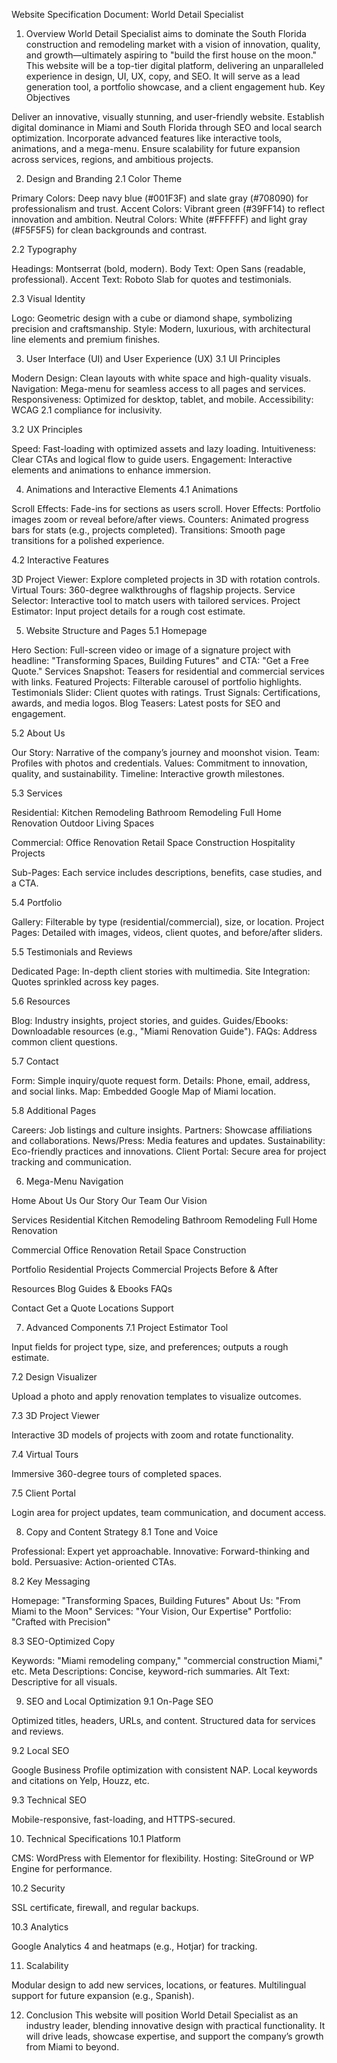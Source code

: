 Website Specification Document: World Detail Specialist
1. Overview
World Detail Specialist aims to dominate the South Florida construction and remodeling market with a vision of innovation, quality, and growth—ultimately aspiring to "build the first house on the moon." This website will be a top-tier digital platform, delivering an unparalleled experience in design, UI, UX, copy, and SEO. It will serve as a lead generation tool, a portfolio showcase, and a client engagement hub.
Key Objectives

Deliver an innovative, visually stunning, and user-friendly website.
Establish digital dominance in Miami and South Florida through SEO and local search optimization.
Incorporate advanced features like interactive tools, animations, and a mega-menu.
Ensure scalability for future expansion across services, regions, and ambitious projects.


2. Design and Branding
2.1 Color Theme

Primary Colors: Deep navy blue (#001F3F) and slate gray (#708090) for professionalism and trust.
Accent Colors: Vibrant green (#39FF14) to reflect innovation and ambition.
Neutral Colors: White (#FFFFFF) and light gray (#F5F5F5) for clean backgrounds and contrast.

2.2 Typography

Headings: Montserrat (bold, modern).
Body Text: Open Sans (readable, professional).
Accent Text: Roboto Slab for quotes and testimonials.

2.3 Visual Identity

Logo: Geometric design with a cube or diamond shape, symbolizing precision and craftsmanship.
Style: Modern, luxurious, with architectural line elements and premium finishes.


3. User Interface (UI) and User Experience (UX)
3.1 UI Principles

Modern Design: Clean layouts with white space and high-quality visuals.
Navigation: Mega-menu for seamless access to all pages and services.
Responsiveness: Optimized for desktop, tablet, and mobile.
Accessibility: WCAG 2.1 compliance for inclusivity.

3.2 UX Principles

Speed: Fast-loading with optimized assets and lazy loading.
Intuitiveness: Clear CTAs and logical flow to guide users.
Engagement: Interactive elements and animations to enhance immersion.


4. Animations and Interactive Elements
4.1 Animations

Scroll Effects: Fade-ins for sections as users scroll.
Hover Effects: Portfolio images zoom or reveal before/after views.
Counters: Animated progress bars for stats (e.g., projects completed).
Transitions: Smooth page transitions for a polished experience.

4.2 Interactive Features

3D Project Viewer: Explore completed projects in 3D with rotation controls.
Virtual Tours: 360-degree walkthroughs of flagship projects.
Service Selector: Interactive tool to match users with tailored services.
Project Estimator: Input project details for a rough cost estimate.


5. Website Structure and Pages
5.1 Homepage

Hero Section: Full-screen video or image of a signature project with headline: "Transforming Spaces, Building Futures" and CTA: "Get a Free Quote."
Services Snapshot: Teasers for residential and commercial services with links.
Featured Projects: Filterable carousel of portfolio highlights.
Testimonials Slider: Client quotes with ratings.
Trust Signals: Certifications, awards, and media logos.
Blog Teasers: Latest posts for SEO and engagement.

5.2 About Us

Our Story: Narrative of the company’s journey and moonshot vision.
Team: Profiles with photos and credentials.
Values: Commitment to innovation, quality, and sustainability.
Timeline: Interactive growth milestones.

5.3 Services

Residential:
Kitchen Remodeling
Bathroom Remodeling
Full Home Renovation
Outdoor Living Spaces


Commercial:
Office Renovation
Retail Space Construction
Hospitality Projects


Sub-Pages: Each service includes descriptions, benefits, case studies, and a CTA.

5.4 Portfolio

Gallery: Filterable by type (residential/commercial), size, or location.
Project Pages: Detailed with images, videos, client quotes, and before/after sliders.

5.5 Testimonials and Reviews

Dedicated Page: In-depth client stories with multimedia.
Site Integration: Quotes sprinkled across key pages.

5.6 Resources

Blog: Industry insights, project stories, and guides.
Guides/Ebooks: Downloadable resources (e.g., "Miami Renovation Guide").
FAQs: Address common client questions.

5.7 Contact

Form: Simple inquiry/quote request form.
Details: Phone, email, address, and social links.
Map: Embedded Google Map of Miami location.

5.8 Additional Pages

Careers: Job listings and culture insights.
Partners: Showcase affiliations and collaborations.
News/Press: Media features and updates.
Sustainability: Eco-friendly practices and innovations.
Client Portal: Secure area for project tracking and communication.


6. Mega-Menu Navigation

Home
About Us
Our Story
Our Team
Our Vision


Services
Residential
Kitchen Remodeling
Bathroom Remodeling
Full Home Renovation


Commercial
Office Renovation
Retail Space Construction




Portfolio
Residential Projects
Commercial Projects
Before & After


Resources
Blog
Guides & Ebooks
FAQs


Contact
Get a Quote
Locations
Support




7. Advanced Components
7.1 Project Estimator Tool

Input fields for project type, size, and preferences; outputs a rough estimate.

7.2 Design Visualizer

Upload a photo and apply renovation templates to visualize outcomes.

7.3 3D Project Viewer

Interactive 3D models of projects with zoom and rotate functionality.

7.4 Virtual Tours

Immersive 360-degree tours of completed spaces.

7.5 Client Portal

Login area for project updates, team communication, and document access.


8. Copy and Content Strategy
8.1 Tone and Voice

Professional: Expert yet approachable.
Innovative: Forward-thinking and bold.
Persuasive: Action-oriented CTAs.

8.2 Key Messaging

Homepage: "Transforming Spaces, Building Futures"
About Us: "From Miami to the Moon"
Services: "Your Vision, Our Expertise"
Portfolio: "Crafted with Precision"

8.3 SEO-Optimized Copy

Keywords: "Miami remodeling company," "commercial construction Miami," etc.
Meta Descriptions: Concise, keyword-rich summaries.
Alt Text: Descriptive for all visuals.


9. SEO and Local Optimization
9.1 On-Page SEO

Optimized titles, headers, URLs, and content.
Structured data for services and reviews.

9.2 Local SEO

Google Business Profile optimization with consistent NAP.
Local keywords and citations on Yelp, Houzz, etc.

9.3 Technical SEO

Mobile-responsive, fast-loading, and HTTPS-secured.


10. Technical Specifications
10.1 Platform

CMS: WordPress with Elementor for flexibility.
Hosting: SiteGround or WP Engine for performance.

10.2 Security

SSL certificate, firewall, and regular backups.

10.3 Analytics

Google Analytics 4 and heatmaps (e.g., Hotjar) for tracking.


11. Scalability

Modular design to add new services, locations, or features.
Multilingual support for future expansion (e.g., Spanish).


12. Conclusion
This website will position World Detail Specialist as an industry leader, blending innovative design with practical functionality. It will drive leads, showcase expertise, and support the company’s growth from Miami to beyond.